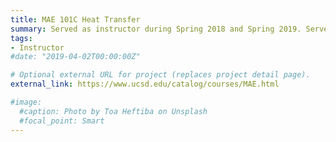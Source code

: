 ```yaml
---
title: MAE 101C Heat Transfer
summary: Served as instructor during Spring 2018 and Spring 2019. Served as teaching assistant during Fall 2014 and Fall 2015.
tags:
- Instructor
#date: "2019-04-02T00:00:00Z"

# Optional external URL for project (replaces project detail page).
external_link: https://www.ucsd.edu/catalog/courses/MAE.html

#image:
  #caption: Photo by Toa Heftiba on Unsplash
  #focal_point: Smart
---
```

